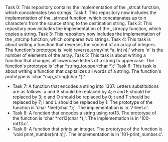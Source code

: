 Task 0: This repository contains the implementation of the _strcat function, which concatenates two strings.
Task 1: This repository now includes the implementation of the _strncat function, which concatenates up to n characters from the source string to the destination string.
Task 2: This repository now includes the implementation of the _strncpy function, which copies a string.
Task 3: This repository now includes the implementation of the _strcmp function, which compares two strings.
Task 4: This task is about writing a function that reverses the content of an array of integers. The function's prototype is 'void reverse_array(int *a, int n);' where 'n' is the number of elements of the array.
Task 5: This task is about writing a function that changes all lowercase letters of a string to uppercase. The function's prototype is 'char *string_toupper(char *);'
Task 6: This task is about writing a function that capitalizes all words of a string. The function's prototype is 'char *cap_string(char *);'
- Task 7: A function that encodes a string into 1337. Letters substitutions are as follows: a and A should be replaced by 4; e and E should be replaced by 3; o and O should be replaced by 0; t and T should be replaced by 7; l and L should be replaced by 1. The prototype of the function is 'char *leet(char *);'. The implementation is in '7-leet.c'.
- Task 8: A function that encodes a string using rot13. The prototype of the function is 'char *rot13(char *);'. The implementation is in '100-rot13.c'.
- Task 9: A function that prints an integer. The prototype of the function is 'void print_number(int n);'. The implementation is in '101-print_number.c'.
